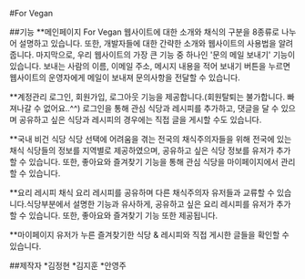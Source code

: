#For Vegan

##기능
**메인페이지
For Vegan 웹사이트에 대한 소개와 채식의 구분을 8종류로 나누어 설명하고 있습니다. 또한, 개발자들에 대한 간략한 소개와 웹사이트의 사용법을 알려줍니다.
마지막으로, 우리 웹사이트의 가장 큰 기능 중 하나인 '문의 메일 보내기' 기능이 있습니다.
보내는 사람의 이름, 이메일 주소, 메시지 내용을 적어 보내기 버튼을 누르면 웹사이트의 운영자에게 메일이 보내져 문의사항을 전달할 수 있습니다.

**계정관리
로그인, 회원가입, 로그아웃 기능을 제공합니다.(회원탈퇴는 불가합니다. 빠져나갈 수 없어요..^^)
로그인을 통해 관심 식당과 레시피를 추가하고, 댓글을 달 수 있으며 공유하고 싶은 식당과 레시피의 경우에는 직접 글을 게시할 수도 있습니다.

**국내 비건 식당
식당 선택에 어려움을 겪는 전국의 채식주의자들을 위해 전국에 있는 채식 식당들의 정보를 지역별로 제공하였으며, 공유하고 싶은 식당 정보를 유저가 추가할 수 있습니다.
또한, 좋아요와 즐겨찾기 기능을 통해 관심 식당을 마이페이지에서 관리할 수 있습니다.

**요리 레시피
채식 요리 레시피를 공유하며 다른 채식주의자 유저들과 교류할 수 있습니다.식당부분에서 설명한 기능과 유사하게, 공유하고 싶은 요리 레시피를 유저가 추가할 수 있습니다.
또한, 좋아요와 즐겨찾기 기능 또한 제공됩니다.

**마이페이지
유저가 누른 즐겨찾기한 식당 & 레시피와 직접 게시한 글들을 확인할 수 있습니다.

##제작자
*김정현
*김지훈
*안영주
